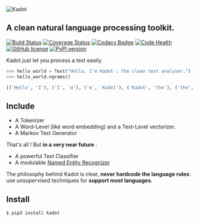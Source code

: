 ![Kadot](https://github.com/the-new-sky/Kadot/raw/master/logo.png)

## A clean natural language processing toolkit.

[![Build Status](https://travis-ci.org/the-new-sky/Kadot.svg?branch=master)](https://travis-ci.org/the-new-sky/Kadot) [![Coverage Status](https://coveralls.io/repos/github/the-new-sky/Kadot/badge.svg?branch=master)](https://coveralls.io/github/the-new-sky/Kadot?branch=master) [![Codacy Badge](https://api.codacy.com/project/badge/Grade/513eab88b0af4c93b1524d91090397a0)](https://www.codacy.com/app/lorisazerty/Kadot?utm_source=github.com&amp;utm_medium=referral&amp;utm_content=the-new-sky/Kadot&amp;utm_campaign=Badge_Grade) [![Code Health](https://landscape.io/github/the-new-sky/Kadot/master/landscape.svg?style=flat)](https://landscape.io/github/the-new-sky/Kadot/master) [![GitHub license](https://img.shields.io/badge/license-MIT-blue.svg)](https://raw.githubusercontent.com/the-new-sky/Kadot/master/LICENSE.md) [![PyPI version](https://badge.fury.io/py/Kadot.svg)](https://badge.fury.io/py/Kadot)


Kadot just let you process a text easily.

```python
>>> hello_world = Text("Hello, I'm Kadot : the clean text analyser.")
>>> hello_world.ngrams()

[('Hello', 'I'), ('I', 'm'), ('m', 'Kadot'), ('Kadot', 'the'), ('the', 'clean'), ('clean', 'text'), ('text', 'analyser')]
```

## Include

- A Tokenizer
- A Word-Level (like word embedding) and a Text-Level vectorizer.
- A Markov Text Generator 

That's all ! But **in a very near future** :

- A powerful Text Classifier
- A modulable [Named Entity Recognizer](https://en.wikipedia.org/wiki/Named-entity_recognition)

The philosophy behind Kadot is clear, **never hardcode the language rules**: use unsupervised techniques for **support most languages**.

## Install

```
$ pip3 install kadot
```
